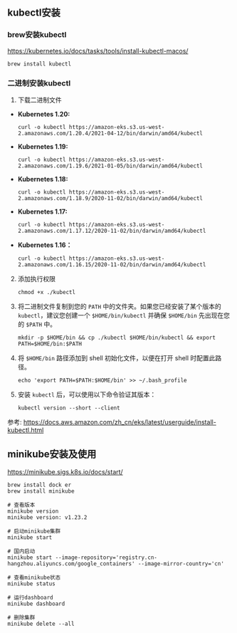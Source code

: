 
## kubectl安装

### brew安装kubectl
https://kubernetes.io/docs/tasks/tools/install-kubectl-macos/

```shell
brew install kubectl 
```

### 二进制安装kubectl

1. 下载二进制文件

- **Kubernetes 1.20:**

  ```shell
  curl -o kubectl https://amazon-eks.s3.us-west-2.amazonaws.com/1.20.4/2021-04-12/bin/darwin/amd64/kubectl
  ```

- **Kubernetes 1.19:**

  ```shell
  curl -o kubectl https://amazon-eks.s3.us-west-2.amazonaws.com/1.19.6/2021-01-05/bin/darwin/amd64/kubectl
  ```

- **Kubernetes 1.18:**

  ```shell
  curl -o kubectl https://amazon-eks.s3.us-west-2.amazonaws.com/1.18.9/2020-11-02/bin/darwin/amd64/kubectl
  ```

- **Kubernetes 1.17:**

  ```shell
  curl -o kubectl https://amazon-eks.s3.us-west-2.amazonaws.com/1.17.12/2020-11-02/bin/darwin/amd64/kubectl
  ```

- **Kubernetes 1.16：**

  ```shell
  curl -o kubectl https://amazon-eks.s3.us-west-2.amazonaws.com/1.16.15/2020-11-02/bin/darwin/amd64/kubectl
  ```

2. 添加执行权限

   ```shell
   chmod +x ./kubectl
   ```

3. 将二进制文件复制到您的 `PATH` 中的文件夹。如果您已经安装了某个版本的 `kubectl`，建议您创建一个 `$HOME/bin/kubectl` 并确保 `$HOME/bin` 先出现在您的 `$PATH` 中。

   ```shell
   mkdir -p $HOME/bin && cp ./kubectl $HOME/bin/kubectl && export PATH=$HOME/bin:$PATH
   ```

4. 将 `$HOME/bin` 路径添加到 shell 初始化文件，以便在打开 shell 时配置此路径。

   ```shell
   echo 'export PATH=$PATH:$HOME/bin' >> ~/.bash_profile
   ```

5. 安装 `kubectl` 后，可以使用以下命令验证其版本：

   ```shell
   kubectl version --short --client
   ```

参考: https://docs.aws.amazon.com/zh_cn/eks/latest/userguide/install-kubectl.html



## minikube安装及使用
https://minikube.sigs.k8s.io/docs/start/

```shell
brew install dock er
brew install minikube

# 查看版本
minikube version
minikube version: v1.23.2

# 启动minikube集群
minikube start

# 国内启动
minikube start --image-repository='registry.cn-hangzhou.aliyuncs.com/google_containers' --image-mirror-country='cn'

# 查看minikube状态
minikube status

# 运行dashboard
minikube dashboard

# 删除集群
minikube delete --all
```

```shell
```

```shell
```

```shell
```

```shell
```